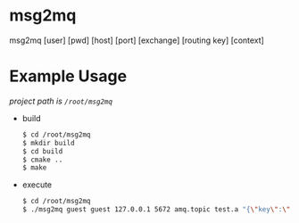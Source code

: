 # msg2mq
msg2mq [user] [pwd] [host] [port] [exchange] [routing key] [context]

# Example Usage
*project path is `/root/msg2mq`*
* build  
    ```bash
    $ cd /root/msg2mq
    $ mkdir build
    $ cd build
    $ cmake ..
    $ make
    ```
* execute  
    ```bash
    $ cd /root/msg2mq
    $ ./msg2mq guest guest 127.0.0.1 5672 amq.topic test.a "{\"key\":\"value\"}"
    ```
